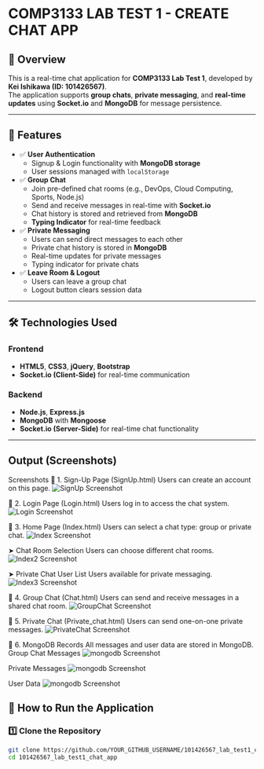 # COMP3133 LAB TEST 1 - CREATE CHAT APP

## 📝 Overview
This is a real-time chat application for **COMP3133 Lab Test 1**, developed by **Kei Ishikawa (ID: 101426567)**.  
The application supports **group chats**, **private messaging**, and **real-time updates** using **Socket.io** and **MongoDB** for message persistence.

---

## 📌 Features
- ✅ **User Authentication**
  - Signup & Login functionality with **MongoDB storage**
  - User sessions managed with `localStorage`
- ✅ **Group Chat**
  - Join pre-defined chat rooms (e.g., DevOps, Cloud Computing, Sports, Node.js)
  - Send and receive messages in real-time with **Socket.io**
  - Chat history is stored and retrieved from **MongoDB**
  - **Typing Indicator** for real-time feedback
- ✅ **Private Messaging**
  - Users can send direct messages to each other
  - Private chat history is stored in **MongoDB**
  - Real-time updates for private messages
  - Typing indicator for private chats
- ✅ **Leave Room & Logout**
  - Users can leave a group chat
  - Logout button clears session data

---

## 🛠️ Technologies Used
### **Frontend**
- **HTML5**, **CSS3**, **jQuery**, **Bootstrap**
- **Socket.io (Client-Side)** for real-time communication

### **Backend**
- **Node.js**, **Express.js**
- **MongoDB** with **Mongoose**
- **Socket.io (Server-Side)** for real-time chat functionality

---

## Output (Screenshots)
Screenshots
🔹 1. Sign-Up Page (SignUp.html)
Users can create an account on this page.
![SignUp Screenshot](screenshots/signup.png)

🔹 2. Login Page (Login.html)
Users log in to access the chat system.
![Login Screenshot](screenshots/login.png)

🔹 3. Home Page (Index.html)
Users can select a chat type: group or private chat.
![Index Screenshot](screenshots/Index.png)

➤ Chat Room Selection
Users can choose different chat rooms.
![Index2 Screenshot](screenshots/Index2.png)

➤ Private Chat User List
Users available for private messaging.
![Index3 Screenshot](screenshots/Index3.png)

🔹 4. Group Chat (Chat.html)
Users can send and receive messages in a shared chat room.
![GroupChat Screenshot](screenshots/chat.png)

🔹 5. Private Chat (Private_chat.html)
Users can send one-on-one private messages.
![PrivateChat Screenshot](screenshots/private_chat.png)

🔹 6. MongoDB Records
All messages and user data are stored in MongoDB.
Group Chat Messages
![mongodb Screenshot](screenshots/mongodb.png)

Private Messages
![mongodb Screenshot](screenshots/mongodb1.png)

User Data
![mongodb Screenshot](screenshots/mongodb2.png)


## 🚀 How to Run the Application
### **1️⃣ Clone the Repository**
```sh
git clone https://github.com/YOUR_GITHUB_USERNAME/101426567_lab_test1_chat_app.git
cd 101426567_lab_test1_chat_app
